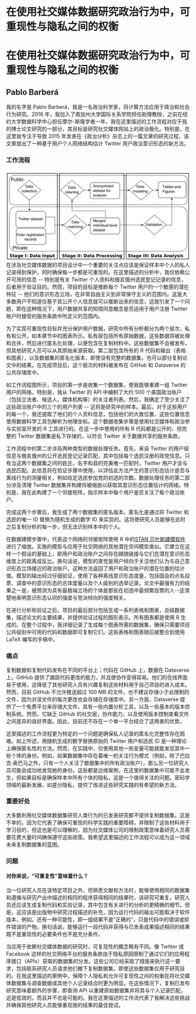 # 在使用社交媒体数据研究政治行为中，可重现性与隐私之间的权衡

# 在使用社交媒体数据研究政治行为中，可重现性与隐私之间的权衡

## Pablo Barberá

我的名字是 Pablo Barberá，我是一名政治科学家，将计算方法应用于政治和社会行为研究。2016 年，我加入了南加州大学国际关系学院担任助理教授，之前在纽约大学数据科学中心担任摩尔-斯隆学者一年。我在这里描述的工作流程对应于我的博士论文研究的一部分，其目标是研究社交媒体网站上的政治极化。特别是，在这里我专注于导致 2015 年发表在《政治分析》杂志上的一篇文章的研究过程，该文章提出了一种基于用户个人网络结构估计 Twitter 用户政治意识形态的新方法。

### 工作流程

![Diagram](img/barbera.png) 在涉及社交媒体数据的项目设计中一个重要的关注点应该是保证样本中个人的私人记录得到保护，同时确保每一步都是可重现的。在这里描述的分析中，我仅依赖公开可用的信息 -- 特别是有关 Twitter 个人资料和俄亥俄州选民登记记录的信息，后者用于验证目的。然而，项目的目标是推断每个 Twitter 用户的一个敏感的潜在特征 -- 他们的意识形态立场，在非常自由主义到非常保守主义的范围内。这是大多数用户不知道仅基于其公开个人信息就可以推断出来的信息，这就引发了一个问题，即在这种情况下，用户数据共享的知情同意概念是否适用于用户注册 Twitter 账户时接受的服务条款中所定义的范围内。

为了实现可重现性目标并充分保护用户数据，研究中所有分析都分为两个层次，私有和公开，如本章节中的图表所示。私有层包括所有原始数据，这些数据将被处理和合并，然后进行匿名化处理，以便包含在复制材料中。这些数据集不会被发布，但其他研究人员可以从其原始来源获取。第二层包含所有的 R 代码和输出（表格和图表），以及数据集的匿名化版本，即使没有完整的数据集，也可以部分复制论文中的结果。在完成项目后，这个层次的材料被发布在 GitHub 和 Dataverse 的公共存储库中。

如工作流程图所示，项目的第一步是收集一个数据集，使我能够重建一组 Twitter 用户的网络。特别是，我从 Twitter 的 API 中编制了大约 500 个美国政治账户（包括立法者、候选人、媒体机构等）的关注者列表。然后，我确定了至少关注了这些政治账户中的三个的用户列表 -- 这将是研究中的样本。最后，对于这些用户的每一个，我还提取了他们的个人资料信息，包括他们的大致位置，这些位置信息使用数据科学工具包解析为地理坐标。这个数据收集步骤是使用社交媒体和政治参与实验室开发的 R 工具进行的。在这一步中使用的所有 R 代码都是公开的，但完整的 Twitter 数据集是私下存储的，以符合 Twitter 关于数据共享的服务条款。

工作流程中的第二步涉及两种类型的数据处理任务。首先，来自 Twitter 的用户级信息与俄亥俄州的公开选民登记记录匹配，其中包括每个选民注册的政党信息。只有当这两个数据集之间的姓氏、名字和县的完美唯一匹配时，Twitter 用户才会与选民匹配。此信息将在验证步骤中使用，以评估此方法产生的意识形态估计是否与离线行为的测量相关，例如给定选民参加党的初选的次数。数据处理任务的第二部分涉及清理 Twitter 数据集并构建将被缩放以获取其意识形态位置估计的网络。特别是，我在此构建了一个邻接矩阵，指示样本中每个用户是否关注了每个政治账户。

完成这两个步骤后，我生成了两个数据集的匿名版本。匿名化是通过将 Twitter 和选民的唯一 ID 替换为随机生成的数字 ID 来实现的。这将使研究人员能够在此时之后复制分析的每一步，但无法识别样本中的个人。

在数据建模步骤中，代表这个网络的邻接矩阵使用 R 中的[STAN 贝叶斯建模软件](http://mc-stan.org/)进行了缩放。实施的模型与应用于社交网络的其他潜在空间模型类似。它建立在这样一个假设的基础上，即用户和政治账户之间存在跟随链接与它们在潜在意识形态维度上的距离成反比。换句话说，模型的直觉是用户倾向于关注他们认为与自己意识形态立场接近的政治账户。这种方法返回了用户和政治账户的潜在位置的估计值。模型的输出经过仔细验证，使用了各种离线意识形态度量，包括国会的点名投票、调查中的意识形态的总体度量以及个人级别的选举记录。论文中最强有力的结果之一是，被预测为具有最极端立场的个体是那些在初选中最频繁投票的人--这清楚地表明意识形态认同的强度与党派倾向的强度相关。

在进行分析和验证之后，项目的最后部分包括生成一系列表格和图表，总结数据集，描述论文的主要结果，并提供验证过程的图形表示。所有图表都是使用 R 生成的。在整个过程中，我详细记录了生成每个图表所需的数据集，确保只需要项目公共级别中可用的代码和数据即可复制它们。这些表格和图表随后被整合到使用 LaTeX 编写的手稿中。

### 痛点

复制数据和复制代码发布在不同的平台上；代码在 GitHub 上，数据在 Dataverse 上。GitHub 提供了跟踪代码更改的能力，并且使协作变得容易。他们的在线界面易于使用，这降低了其他研究人员有兴趣复制这些材料用于自己项目的进入成本。然而，目前 GitHub 不允许推送超过 100 MB 的文件。也不建议存储小于此限制的文件，因为对该文件的每次更改也会存储在存储库中。另一方面，Dataverse 提供了一个免费平台来存储大文件，具有一些内置分析工具，以及一些基本的版本控制系统。然而，它缺乏 GitHub 的社交层，协作能力，以及使用版本控制查看文件之间差异的良好界面。因此，目前还不存在一个单一平台结合了这两者的优势。

这里描述的工作流程更为特定的一个问题是确保私人记录的匿名化完整性存在困难。如上所述，用随机生成的数字替换原始的 Twitter 用户和选民 ID 是一种理论上确保匿名性的方法。然而，在实践中，仅使用其他一些变量可能就能发现其中一些个体的身份。例如，如果数据集中存在着唯一的关注行为模式（例如，除了巴拉克·奥巴马之外，只有一个人关注了数据集中的所有政治账户），那么另一位研究人员可能会成功地发现她的身份。这些都是边缘案例，在这里的数据集中可能不会发生，但如果目标是确保样本中所有个体的隐私，这是一个值得关注的问题。密码学领域的最新发展，如差分隐私，提供了改进这些研究实践的有希望的新方法。

### 重要好处

大多数利用社交媒体数据集研究人类行为的已发表研究都不提供复制数据集。这是不幸的，因为它代表了确保可重现的科学实践的重要障碍，并限制了这些材料用于学习目的，但这也是可以理解的，因为社交媒体公司的限制政策意味着研究人员需要花费大量时间确保遵守这些政策。我希望这里描述的工作流程可以成为这一领域未来复制数据集的蓝图。

### 问题

#### 对你来说，“可重复性”意味着什么？

当一位研究人员在该特定项目之外，但熟悉文献和方法时，能够使用相同的数据集和遵循与研究产出中描述的相同的程序获得相同的结果时，该研究可重复。研究人员还应该生成复制代码和实验记录，其中包含有关进行的分析的更精确的细节。但是，这应该是出版物中研究过程描述的补充，因为运行代码的输出可能取决于软件版本，例如。还有一种可能性，即一组结果不是“正确的”，只是代码中的错误或软件错误的产物。换句话说，能够运行一段代码并获得与已发表成果描述相同的结果既不是重现性的必要条件也不是充分条件。

当应用于依赖社交媒体数据的研究时，可复现性的概念略有不同。像 Twitter 或 Facebook 这样的社交网络平台的服务条款由于隐私原因限制了通过它们的应用程序接口（APIs）获取的数据集的分发。这些公司已经采取了措施来执行这一要求，包括联系研究人员请求他们撤下复制数据集，即使这些数据集仅用于研究目的。在我这里描述的案例中，保障个人隐私和允许可复现性之间的权衡在将社交媒体数据集与调查数据或其他个人记录结合时更为明显。在这些情况下，复制已发布研究意味着额外的步骤，即查询 API 以重建原始数据集并将其与个人记录匹配，这是低效的，而且并不总是可能的。我在这里描述的工作流代表了我解决这些挑战并确保其他研究人员能够重现我的结果的最佳尝试。
